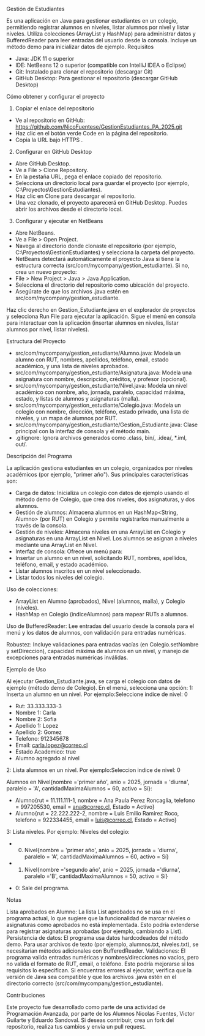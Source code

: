 Gestión de Estudiantes

Es una aplicación en Java para gestionar estudiantes en un colegio, permitiendo registrar alumnos en niveles, listar alumnos por nivel y listar niveles. Utiliza colecciones (ArrayList y HashMap) para administrar datos y BufferedReader para leer entradas del usuario desde la consola. Incluye un método demo para inicializar datos de ejemplo.
Requisitos

- Java: JDK 11 o superior
- IDE: NetBeans 12 o superior (compatible con IntelliJ IDEA o Eclipse)
- Git: Instalado para clonar el repositorio (descargar Git)
- GitHub Desktop: Para gestionar el repositorio (descargar GitHub Desktop)

Cómo obtener y configurar el proyecto
1. Copiar el enlace del repositorio

- Ve al repositorio en GitHub: https://github.com/NicoFuentese/GestionEstudiantes_PA_2025.git
- Haz clic en el botón verde Code en la página del repositorio.
- Copia la URL bajo HTTPS .

2. Configurar en GitHub Desktop

- Abre GitHub Desktop.
- Ve a File > Clone Repository.
- En la pestaña URL, pega el enlace copiado del repositorio.
- Selecciona un directorio local para guardar el proyecto (por ejemplo, C:\Proyectos\GestionEstudiantes).
- Haz clic en Clone para descargar el repositorio.
- Una vez clonado, el proyecto aparecerá en GitHub Desktop. Puedes abrir los archivos desde el directorio local.

3. Configurar y ejecutar en NetBeans

- Abre NetBeans.
- Ve a File > Open Project.
- Navega al directorio donde clonaste el repositorio (por ejemplo, C:\Proyectos\GestionEstudiantes) y selecciona la carpeta del proyecto.
- NetBeans detectará automáticamente el proyecto Java si tiene la estructura correcta (src/com/mycompany/gestion_estudiante). Si no, crea un nuevo proyecto:
- File > New Project > Java > Java Application.
- Selecciona el directorio del repositorio como ubicación del proyecto.
- Asegúrate de que los archivos .java estén en src/com/mycompany/gestion_estudiante.


Haz clic derecho en Gestion_Estudiante.java en el explorador de proyectos y selecciona Run File para ejecutar la aplicación.
Sigue el menú en consola para interactuar con la aplicación (insertar alumnos en niveles, listar alumnos por nivel, listar niveles).

Estructura del Proyecto

- src/com/mycompany/gestion_estudiante/Alumno.java: Modela un alumno con RUT, nombres, apellidos, teléfono, email, estado académico, y una lista de niveles aprobados.
- src/com/mycompany/gestion_estudiante/Asignatura.java: Modela una asignatura con nombre, descripción, créditos, y profesor (opcional).
- src/com/mycompany/gestion_estudiante/Nivel.java: Modela un nivel académico con nombre, año, jornada, paralelo, capacidad máxima, estado, y listas de alumnos y asignaturas (malla).
- src/com/mycompany/gestion_estudiante/Colegio.java: Modela un colegio con nombre, dirección, teléfono, estado privado, una lista de niveles, y un mapa de alumnos por RUT.
- src/com/mycompany/gestion_estudiante/Gestion_Estudiante.java: Clase principal con la interfaz de consola y el método main.
- .gitignore: Ignora archivos generados como .class, bin/, .idea/, *.iml, out/.

Descripción del Programa

La aplicación gestiona estudiantes en un colegio, organizados por niveles académicos (por ejemplo, "primer año"). Sus principales características son:

- Carga de datos: Inicializa un colegio con datos de ejemplo usando el método demo de Colegio, que crea dos niveles, dos asignaturas, y dos alumnos.
- Gestión de alumnos: Almacena alumnos en un HashMap<String, Alumno> (por RUT) en Colegio y permite registrarlos manualmente a través de la consola.
- Gestión de niveles: Almacena niveles en una ArrayList<Nivel> en Colegio y asignaturas en una ArrayList<Asignatura> en Nivel. Los alumnos se asignan a niveles mediante una ArrayList<Alumno> en Nivel.
- Interfaz de consola: Ofrece un menú para:
- Insertar un alumno en un nivel, solicitando RUT, nombres, apellidos, teléfono, email, y estado académico.
- Listar alumnos inscritos en un nivel seleccionado.
- Listar todos los niveles del colegio.


Uso de colecciones:

- ArrayList en Alumno (aprobados), Nivel (alumnos, malla), y Colegio (niveles).
- HashMap en Colegio (indiceAlumnos) para mapear RUTs a alumnos.


Uso de BufferedReader: Lee entradas del usuario desde la consola para el menú y los datos de alumnos, con validación para entradas numéricas.

Robustez: Incluye validaciones para entradas vacías (en Colegio.setNombre y setDireccion), capacidad máxima de alumnos en un nivel, y manejo de excepciones para entradas numéricas inválidas.

Ejemplo de Uso

Al ejecutar Gestion_Estudiante.java, se carga el colegio con datos de ejemplo (método demo de Colegio).
En el menú, selecciona una opción:
1: Inserta un alumno en un nivel. Por ejemplo:Seleccione indice de nivel: 0

- Rut: 33.333.333-3
- Nombre 1: Carla
- Nombre 2: Sofia
- Apellido 1: Lopez
- Apellido 2: Gomez
- Telefono: 912345678
- Email: carla.lopez@correo.cl
- Estado Academico: true
- Alumno agregado al nivel


2: Lista alumnos en un nivel. Por ejemplo:Seleccion indice de nivel: 0

Alumnos en Nivel{nombre ='primer año', anio = 2025, jornada = 'diurna', paralelo = 'A', cantidadMaximaAlumnos = 60, activo = Sí}:

- Alumno{rut = 11.111.111-1, nombre = Ana Paula Perez Roncaglia, telefono = 997205530, email = ana@correo.cl, Estado = Activo}
- Alumno{rut = 22.222.222-2, nombre = Luis Emilio Ramirez Roco, telefono = 922334455, email = luis@correo.cl, Estado = Activo}


3: Lista niveles. Por ejemplo: Niveles del colegio:

- 0) Nivel{nombre = 'primer año', anio = 2025, jornada = 'diurna', paralelo = 'A', cantidadMaximaAlumnos = 60, activo = Sí}
- 1) Nivel{nombre ='segundo año', anio = 2025, jornada ='diurna', paralelo ='B', cantidadMaximaAlumnos = 50, activo = Sí}


- 0: Sale del programa.



Notas

Lista aprobados en Alumno: La lista List<Nivel> aprobados no se usa en el programa actual, lo que sugiere que la funcionalidad de marcar niveles o asignaturas como aprobados no está implementada. Esto podría extenderse para registrar asignaturas aprobadas (por ejemplo, cambiando a List<Asignatura>).
Persistencia de datos: El programa usa datos hardcodeados del método demo. Para usar archivos de texto (por ejemplo, alumnos.txt, niveles.txt), se necesitarían métodos adicionales con BufferedReader.
Validaciones: El programa valida entradas numéricas y nombres/direcciones no vacíos, pero no valida el formato de RUT, email, o teléfono. Esto podría mejorarse si los requisitos lo especifican.
Si encuentras errores al ejecutar, verifica que la versión de Java sea compatible y que los archivos .java estén en el directorio correcto (src/com/mycompany/gestion_estudiante).

Contribuciones

Este proyecto fue desarrollado como parte de una actividad de Programación Avanzada, por parte de los Alumnos Nicolas Fuentes, Victor Guilarte y Eduardo Sandoval.
Si deseas contribuir, crea un fork del repositorio, realiza tus cambios y envía un pull request.
